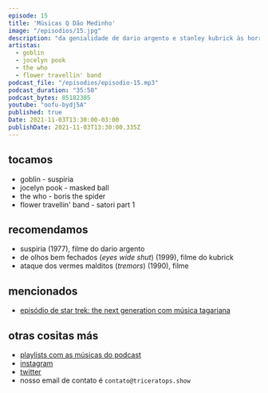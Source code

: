 ```yaml
---
episode: 15
title: 'Músicas Q Dão Medinho'
image: "/episodios/15.jpg"
description: "da genialidade de dario argento e stanley kubrick às horripilantes trilhas sonoras de seus filmes, do protometal japonês da banda da flor viajante ao rock nervoso de the who. tensão. suspense. desconforto. mistério."
artistas:
  - goblin
  - jocelyn pook
  - the who
  - flower travellin' band
podcast_file: "/episodios/episodio-15.mp3"
podcast_duration: "35:50"
podcast_bytes: 85182305
youtube: "oofu-bydj5A"
published: true
Date: 2021-11-03T13:30:00-03:00
publishDate: 2021-11-03T13:30:00.335Z
---
```

## tocamos

* goblin - suspiria
* jocelyn pook - masked ball
* the who - boris the spider
* flower travellin' band - satori part 1

## recomendamos

* suspiria (1977), filme do dario argento
* de olhos bem fechados (*eyes wide shut*) (1999), filme do kubrick
* ataque dos vermes malditos (*tremors*) (1990), filme

## mencionados

* [episódio de star trek: the next generation com música tagariana](https://www.youtube.com/watch?v=QN0Jaybe-aA)

## otras cositas más

* [playlists com as músicas do podcast](https://www.triceratops.show/playlists/)
* [instagram](https://www.instagram.com/triceratops.show/)
* [twitter](https://twitter.com/TriceratopsShow/)
* nosso email de contato é `contato@triceratops.show`